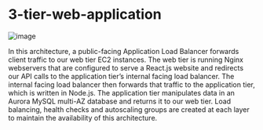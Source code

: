 # 3-tier-web-application
![image](https://github.com/GopiChandAkkala/3-tier-web-application/assets/53532507/82275b45-2553-448c-8128-bc1d0562d944)

In this architecture, a public-facing Application Load Balancer forwards client traffic to our web tier EC2 instances. The web tier is running Nginx webservers that are configured to serve a React.js website and redirects our API calls to the application tier’s internal facing load balancer. The internal facing load balancer then forwards that traffic to the application tier, which is written in Node.js. The application tier manipulates data in an Aurora MySQL multi-AZ database and returns it to our web tier. Load balancing, health checks and autoscaling groups are created at each layer to maintain the availability of this architecture.
